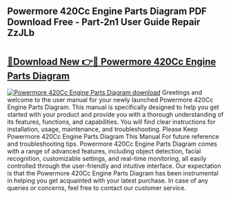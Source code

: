 ## Powermore 420Cc Engine Parts Diagram PDF Download Free - Part-2n1 User Guide Repair ZzJLb

# <h2><a href="http://dfmot2a.blite.top/?on=Powermore+420Cc+Engine+Parts+Diagram">🔗Download New 👉🔴 Powermore 420Cc Engine Parts Diagram</a></h2>

[![Powermore 420Cc Engine Parts Diagram download](https://i.imgur.com/lujVjoI.png)](http://dfmot2a.blite.top/?on=Powermore+420Cc+Engine+Parts+Diagram)
Greetings and welcome to the user manual for your newly launched Powermore 420Cc Engine Parts Diagram. This manual is specifically designed to help you get started with your product and provide you with a thorough understanding of its features, functions, and capabilities. You will find clear instructions for installation, usage, maintenance, and troubleshooting. Please Keep Powermore 420Cc Engine Parts Diagram This Manual For future reference and troubleshooting tips. Powermore 420Cc Engine Parts Diagram comes with a range of advanced features, including object detection, facial recognition, customizable settings, and real-time monitoring, all easily controlled through the user-friendly and intuitive interface. Our expectation is that the Powermore 420Cc Engine Parts Diagram has been instrumental in helping you get acquainted with your latest purchase. In case of any queries or concerns, feel free to contact our customer service.
